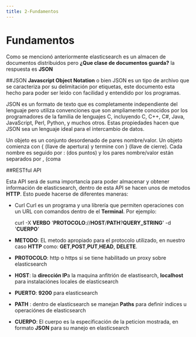 ```yaml
---
title: 2-Fundamentos
---
```


# Fundamentos

Como se mencionó anteriormente elasticsearch es un almacen de documentos distribuidos pero **¿Que clase de documentos guarda?** 
la respuesta es **JSON**

##JSON
**Javascript Object Notation** o bien JSON es un tipo de archivo que se caracteriza por su delimitación por etiquetas, este documento esta hecho para poder ser leido con facilidad y entendido por los programas.

JSON es un formato de texto que es completamente independiente del lenguaje pero utiliza convenciones que son ampliamente conocidos por los programadores de la familia de lenguajes C, incluyendo C, C++, C#, Java, JavaScript, Perl, Python, y muchos otros. Estas propiedades hacen que JSON sea un lenguaje ideal para el intercambio de datos.

Un objeto es un conjunto desordenado de pares nombre/valor. Un objeto comienza con { (llave de apertura) y termine con } (llave de cierre). Cada nombre es seguido por : (dos puntos) y los pares nombre/valor están separados por , (coma

##RESTful API

Esta API será de suma importancia para poder almacenar y obtener información de elasticsearch, dentro de esta API se hacen unos de metodos **HTTP**. Esto puede hacerse de diferentes maneras:
- Curl
Curl es un programa y una librería que permiten operaciones con un URL con comandos dentro de el **Terminal**.
Por ejemplo: 

    curl -X **VERBO** '**PROTOCOLO**://**HOST**/**PATH**?**QUERY_STRING**' -d '**CUERPO**'

- **METODO**: EL metodo apropiado para el protocolo utilizado, en nuestro caso **HTTP** como: **GET**,**POST**,**PUT**,**HEAD**, **DELETE**.
- **PROTOCOLO**: http o https si se tiene habilitado un proxy sobre elasticsearch
- **HOST**: la **dirección IP**a la maquina anfitrión de elastisearch, **localhost** para instalaciónes locales de elasticsearch
- **PUERTO**: **9200** para elasticsearch
- **PATH** : dentro de elasticsearch se manejan **Paths** para definir indices u operaciónes de elasticsearch
- **CUERPO**: El cuerpo es la especificación de la peticion mostrada, en formato **JSON** para su manejo en elasticsearch


